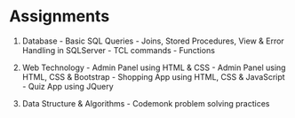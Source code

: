 # Assignments
  1. Database
    - Basic SQL Queries
    - Joins, Stored Procedures, View & Error Handling in SQLServer
    - TCL commands
    - Functions

  2. Web Technology
    - Admin Panel using HTML & CSS
    - Admin Panel using HTML, CSS & Bootstrap
    - Shopping App using HTML, CSS & JavaScript
    - Quiz App using JQuery

  3. Data Structure & Algorithms
    - Codemonk problem solving practices
